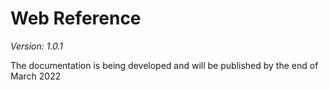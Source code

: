 # Web Reference
*Version: 1.0.1*

The documentation is being developed and will be published by the end of March 2022
